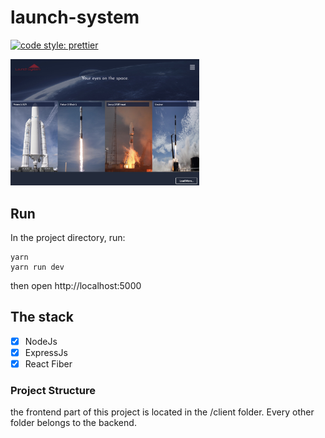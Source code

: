 # launch-system

[![code style: prettier](https://img.shields.io/badge/code_style-prettier-ff69b4.svg?style=flat-square)](https://github.com/prettier/prettier)

<img title="logo" src="client/public/assets/images/preview.jpg" width="60%" alt='demo'>

## Run

In the project directory, run:

```shell
yarn
yarn run dev
```

then open  http://localhost:5000

## The stack
- [x] NodeJs
- [x] ExpressJs
- [x] React Fiber

### Project Structure

the frontend part of this project is located in the /client folder. Every other folder belongs to the backend.
